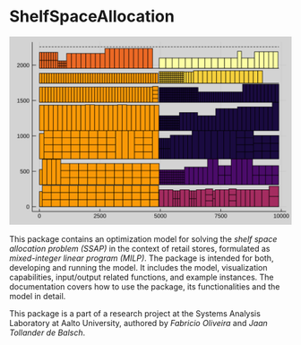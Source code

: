 # ShelfSpaceAllocation
![](docs/src/figures/model/planogram.svg)

This package contains an optimization model for solving the *shelf space allocation problem (SSAP)* in the context of retail stores, formulated as *mixed-integer linear program (MILP)*. The package is intended for both, developing and running the model. It includes the model, visualization capabilities, input/output related functions, and example instances. The documentation covers how to use the package, its functionalities and the model in detail.

This package is a part of a research project at the Systems Analysis Laboratory at Aalto University, authored by *Fabricio Oliveira* and *Jaan Tollander de Balsch*.
